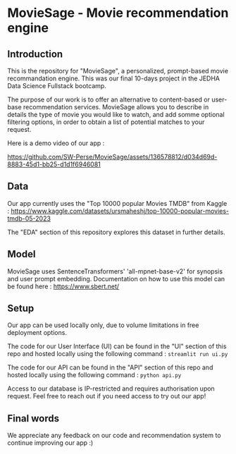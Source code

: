 # MovieSage - Movie recommendation engine
## Introduction
This is the repository for "MovieSage", a personalized, prompt-based movie recommandation engine. This was our final 10-days project in the JEDHA Data Science Fullstack bootcamp.

The purpose of our work is to offer an alternative to content-based or user-base recommendation services. MovieSage allows you to describe in details the type of movie you would like to watch, and add somme optional filtering options, in order to obtain a list of potential matches to your request.

Here is a demo video of our app :

https://github.com/SW-Perse/MovieSage/assets/136578812/d034d69d-8883-45d1-bb25-d1d1f6946081

## Data
Our app currently uses the "Top 10000 popular Movies TMDB" from Kaggle : https://www.kaggle.com/datasets/ursmaheshj/top-10000-popular-movies-tmdb-05-2023

The "EDA" section of this repository explores this dataset in further details.

## Model
MovieSage uses SentenceTransformers' 'all-mpnet-base-v2' for synopsis and user prompt embedding. Documentation on how to use this model can be found here : https://www.sbert.net/

## Setup
Our app can be used locally only, due to volume limitations in free deployment options.

The code for our User Interface (UI) can be found in the "UI" section of this repo and hosted locally using the following command : 
`streamlit run ui.py`

The code for our API can be found in the "API" section of this repo and hosted locally using the following command :
`python api.py`

Access to our database is IP-restricted and requires authorisation upon request. Feel free to reach out if you need access to try out our app!

## Final words
We appreciate any feedback on our code and recommendation system to continue improving our app :)
